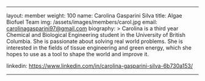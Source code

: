 ﻿---

layout: member
weight: 100
name: Carolina Gasparini Silva
title: Algae Biofuel Team
img: /assets/images/members/carol.jpg
email: carolinagasparini97@gmail.com
biography: >
  Carolina is a third year Chemical and Biological Engineering student in the University of British Columbia. She is passionate about solving real world problems. She is interested in the fields of tissue engineering and green energy, which she hopes to use as a tool to shape the world and improve it.

linkedin: https://www.linkedin.com/in/carolina-gasparini-silva-6b730a153/

---